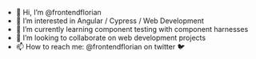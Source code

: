 - 👋 Hi, I’m @frontendflorian
- 👀 I’m interested in Angular / Cypress / Web Development
- 🌱 I’m currently learning component testing with component harnesses
- 💞️ I’m looking to collaborate on web development projects
- 📫 How to reach me: @frontendflorian on twitter 🐦

<!---
frontendflorian/frontendflorian is a ✨ special ✨ repository because its `README.md` (this file) appears on your GitHub profile.
You can click the Preview link to take a look at your changes.
--->
